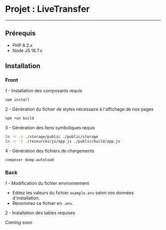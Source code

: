 # Projet : LiveTransfer

---

## Prérequis

- PHP 8.3.x
- Node JS 18.7.x

## Installation

### Front

1 - Installation des composants requis

```bash
npm install
```

2 - Génération du fichier de styles nécessaire à l'affichage de nos pages

```bash
npm run build
```

3 - Génération des liens symboliques requis

```bash
ln -r -s ./storage/public ./public/storage
ln -r -s ./resources/js/app.js ./public/build/app.js
```

4 - Génération des fichiers de chargements

```bash
composer dump-autoload
```

### Back

1 - Modification du fichier environnement

- Editez les valeurs du fichier `example.env` selon vos données d'installation.
- Renommez ce fichier en `.env`.

2 - Installation des tables requises

*Coming soon*
